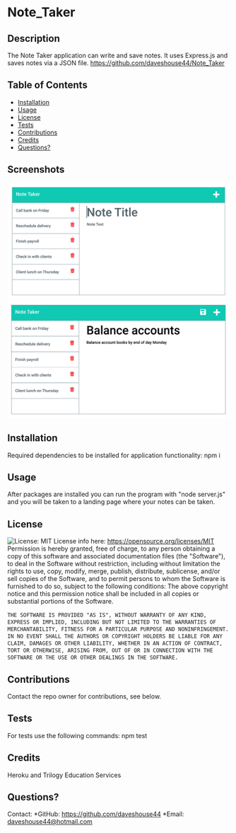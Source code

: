 # Note_Taker
  ## Description
  The Note Taker application can write and save notes.  It uses Express.js and saves notes via a JSON file.
  https://github.com/daveshouse44/Note_Taker
  ## Table of Contents
  * [Installation](#Installation)
  * [Usage](#Usage)
  * [License](#License)
  * [Tests](#Tests)
  * [Contributions](#Contributions)
  * [Credits](#Credits)
  * [Questions?](#Questions?)
  
  ## Screenshots
  ![Note Taker Demo One](Assets/11-express-homework-demo-01.png?raw=true "Note Taker Demo 1")
  ![Note Taker Demo Two](Assets/11-express-homework-demo-02.png?raw=true "Note Taker Demo 2")

  ## Installation 
  Required dependencies to be installed for application functionality: npm i
  ## Usage
  After packages are installed you can run the program with "node server.js" and you will be taken to a landing page where your notes can be taken.
  ## License
  ![License: MIT](https://img.shields.io/badge/License-MIT-yellow.svg)
  License info here: https://opensource.org/licenses/MIT
  Permission is hereby granted, free of charge, to any person obtaining a copy of this software and associated documentation files (the "Software"), to deal in the Software without restriction, including without limitation the rights to use, copy, modify, merge, publish, distribute, sublicense, and/or sell copies of the Software, and to permit persons to whom the Software is furnished to do so, subject to the following conditions:
    The above copyright notice and this permission notice shall be included in all copies or substantial portions of the Software.
    
    THE SOFTWARE IS PROVIDED "AS IS", WITHOUT WARRANTY OF ANY KIND, EXPRESS OR IMPLIED, INCLUDING BUT NOT LIMITED TO THE WARRANTIES OF MERCHANTABILITY, FITNESS FOR A PARTICULAR PURPOSE AND NONINFRINGEMENT. IN NO EVENT SHALL THE AUTHORS OR COPYRIGHT HOLDERS BE LIABLE FOR ANY CLAIM, DAMAGES OR OTHER LIABILITY, WHETHER IN AN ACTION OF CONTRACT, TORT OR OTHERWISE, ARISING FROM, OUT OF OR IN CONNECTION WITH THE SOFTWARE OR THE USE OR OTHER DEALINGS IN THE SOFTWARE.
  ## Contributions
  Contact the repo owner for contributions, see below.
  ## Tests
  For tests use the following commands: npm test
  ## Credits
  Heroku and Trilogy Education Services
  ## Questions?
  Contact:
  *GitHub: https://github.com/daveshouse44
  *Email: daveshouse44@hotmail.com
